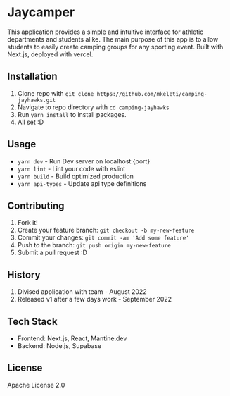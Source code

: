 # Jaycamper

This application provides a simple and intuitive interface for athletic departments and students alike. The main purpose of this app is to 
allow students to easily create camping groups for any sporting event. Built with Next.js, deployed with vercel.

## Installation

1. Clone repo with `git clone https://github.com/mkeleti/camping-jayhawks.git`
2. Navigate to repo directory with `cd camping-jayhawks`
3. Run `yarn install` to install packages.
4. All set :D

## Usage

- `yarn dev` - Run Dev server on localhost:{port}
- `yarn lint` - Lint your code with eslint
- `yarn build` - Build optimized production
- `yarn api-types` - Update api type definitions

## Contributing

1. Fork it!
2. Create your feature branch: `git checkout -b my-new-feature`
3. Commit your changes: `git commit -am 'Add some feature'`
4. Push to the branch: `git push origin my-new-feature`
5. Submit a pull request :D

## History

1. Divised application with team - August 2022
2. Released v1 after a few days work - September 2022


## Tech Stack

- Frontend: Next.js, React, Mantine.dev
- Backend: Node.js, Supabase

## License

Apache License 2.0
